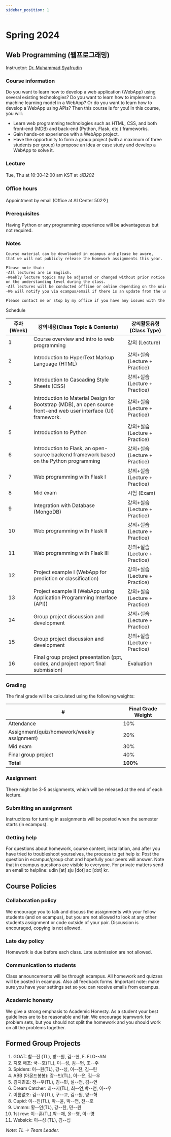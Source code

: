 ```yaml
---
sidebar_position: 1
---
```


# Spring 2024

## Web Programming (웹프로그래밍)

Instructor: [Dr. Muhammad Syafrudin](https://muhammadsyafrudin.com/)

### Course information

Do you want to learn how to develop a web application (WebApp) using several existing technologies? 
Do you want to learn how to implement a machine learning model in a WebApp? 
Or do you want to learn how to develop a WebApp using APIs? 
Then this course is for you! In this course, you will:
- Learn web programming technologies such as HTML, CSS, and both front-end (MDB) and back-end (Python, Flask, etc.) frameworks.
- Gain hands-on experience with a WebApp project.
- Have the opportunity to form a group project (with a maximum of three students per group) to propose an idea or case study and develop a WebApp to solve it.


### Lecture

Tue, Thu at 10:30‐12:00 am KST at *센B202*

### Office hours

Appointment by email (Office at AI Center 502호)

### Prerequisites

Having Python or any programming experience will be advantageous but not required.

### Notes

```markdown
Course material can be downloaded in ecampus and please be aware, 
that we will not publicly release the homework assignments this year.

Please note that:
-All lectures are in English.
-Weekly lecture topics may be adjusted or changed without prior notice depending 
on the understanding level during the class.
-All lectures will be conducted offline or online depending on the university regulations.
-We will notify you via ecampus/email if there is an update from the university regarding the class.

Please contact me or stop by my office if you have any issues with the course.

```


Schedule

| 주차(Week)| 강의내용(Class Topic & Contents)| 강의활동유형(Class Type)|
| ------------- | ------------- | ------------- |
| 1 |Course overview and intro to web programming  | 강의 (Lecture)|
| 2 |Introduction to HyperText Markup Language (HTML) |강의+실습 (Lecture + Practice)|
| 3 |Introduction to Cascading Style Sheets (CSS) |  강의+실습 (Lecture + Practice)|
| 4 |Introduction to Material Design for Bootstrap (MDB), an open source front-end web user interface (UI) framework. |  강의+실습 (Lecture + Practice)|
| 5 |Introduction to Python | 강의+실습 (Lecture + Practice)|
| 6 |Introduction to Flask, an open-source backend framework based on the Python programming | 강의+실습 (Lecture + Practice)|
| 7 |Web programming with Flask I |  강의+실습 (Lecture + Practice)|
| 8 |Mid exam | 시험 (Exam)|
| 9 |Integration with Database (MongoDB) |  강의+실습 (Lecture + Practice)|
| 10  |Web programming with Flask II |  강의+실습 (Lecture + Practice)|
| 11  |Web programming with Flask III |  강의+실습 (Lecture + Practice)|
| 12  |Project example I (WebApp for prediction or classification) | 강의+실습 (Lecture + Practice)|
| 13  |Project example II (WebApp using Application Programming Interface (API)) |  강의+실습 (Lecture + Practice)|
| 14  |Group project discussion and development |  강의+실습 (Lecture + Practice)|
| 15  |Group project discussion and development |  강의+실습 (Lecture + Practice)|
| 16  |Final group project presentation (ppt, codes, and project report final submission) | Evaluation |


### Grading

The final grade will be calculated using the following weights:

| # | Final Grade Weight |
| ------------- | ------------- |
| Attendance | 10% |
| Assignment(quiz/homework/weekly assignment) | 20% |
| Mid exam | 30% |
| Final group project | 40% |
| **Total** | **100%** |

### Assignment

There might be 3-5 assignments, which will be released at the end of each lecture.

### Submitting an assignment

Instructions for turning in assignments will be posted when the semester starts (in ecampus).

### Getting help

For questions about homework, course content, installation, and after you have tried to troubleshoot yourselves, the process to get help is:
Post the question in ecampus/group chat and hopefully your peers will answer. Note that in ecampus questions are visible to everyone.
For private matters send an email to helpline: udin [at] sju [dot] ac [dot] kr.

## Course Policies

### Collaboration policy

We encourage you to talk and discuss the assignments with your fellow students (and on ecampus), but you are not allowed to look at any other students assignment or code outside of your pair. Discussion is encouraged, copying is not allowed.

### Late day policy

Homework is due before each class. Late submission are not allowed.

### Communication to students

Class announcements will be through ecampus. All homework and quizzes will be posted in ecampus. Also all feedback forms. Important note: make sure you have your settings set so you can receive emails from ecampus.

### Academic honesty

We give a strong emphasis to Academic Honesty. As a student your best guidelines are to be reasonable and fair. We encourage teamwork for problem sets, but you should not split the homework and you should work on all the problems together.

## Formed Group Projects

1. GOAT: 함--진 (TL), 방--원, 김--현, F. FLO--AN
2. 지호 해조: 국--호(TL), 이--성, 김--현, 조--주
3. Spiders: 이--원(TL), 강--성, 이--찬, 김--린
4. ABB (아몬드봉봉): 강--빈(TL), 이--윤, 김--우
5. 김지민조: 정--우(TL), 김--민, 설--언, 김--연
6. Dream Catcher: 최--지(TL), 최--연,박--연, 이--우
7. 이름없조: 김--우(TL), 구--교, 김--원, 양--혁
8. Cupid: 이--진(TL), 박--윤, 박--연, 전--호
9. Ummm: 황--인(TL), 강--찬, 민--원
10. 1st row: 이--훈(TL),박--재, 윤--영, 이--영
11. Websick: 이--성 (TL), 김--섭

*Note: TL -> Team Leader.*
